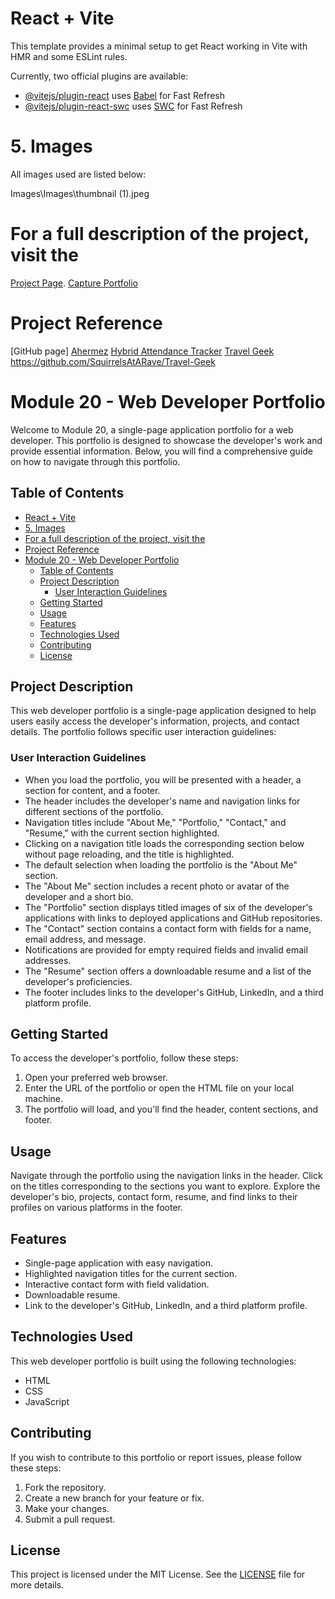 # React + Vite

This template provides a minimal setup to get React working in Vite with HMR and some ESLint rules.

Currently, two official plugins are available:

- [@vitejs/plugin-react](https://github.com/vitejs/vite-plugin-react/blob/main/packages/plugin-react/README.md) uses [Babel](https://babeljs.io/) for Fast Refresh
- [@vitejs/plugin-react-swc](https://github.com/vitejs/vite-plugin-react-swc) uses [SWC](https://swc.rs/) for Fast Refresh


# 5. Images
All images used are listed below:

Images\Images\thumbnail (1).jpeg

# For a full description of the project, visit the
[Project Page](https://github.cgitom/ahermez/Portfolio/tree/0bade8dd2865399ffae1a5b0348708b7162adc71).
[Capture Portfolio](https://github.com/ahermez/Portfolio/assets/131738383/bac01dc7-7e5a-4dbf-b5ca-fdaa27ebaeab)

# Project Reference
[GitHub page] <a href="https://github.com/ahermez/hybrid-tracker-project-1.git">Ahermez</a>
<a href="https://ahermez.github.io/hybrid-tracker-project-1/">Hybrid Attendance Tracker</a>
<a href="https://travelgeekalicia-bd545f74fdfc.herokuapp.com/">Travel Geek</a>
<https://github.com/SquirrelsAtARave/Travel-Geek>


# Module 20 - Web Developer Portfolio

Welcome to Module 20, a single-page application portfolio for a web developer. This portfolio is designed to showcase the developer's work and provide essential information. Below, you will find a comprehensive guide on how to navigate through this portfolio.

## Table of Contents
- [React + Vite](#react--vite)
- [5. Images](#5-images)
- [For a full description of the project, visit the](#for-a-full-description-of-the-project-visit-the)
- [Project Reference](#project-reference)
- [Module 20 - Web Developer Portfolio](#module-20---web-developer-portfolio)
  - [Table of Contents](#table-of-contents)
  - [Project Description](#project-description)
    - [User Interaction Guidelines](#user-interaction-guidelines)
  - [Getting Started](#getting-started)
  - [Usage](#usage)
  - [Features](#features)
  - [Technologies Used](#technologies-used)
  - [Contributing](#contributing)
  - [License](#license)

## Project Description

This web developer portfolio is a single-page application designed to help users easily access the developer's information, projects, and contact details. The portfolio follows specific user interaction guidelines:

### User Interaction Guidelines
- When you load the portfolio, you will be presented with a header, a section for content, and a footer.
- The header includes the developer's name and navigation links for different sections of the portfolio.
- Navigation titles include "About Me," "Portfolio," "Contact," and "Resume," with the current section highlighted.
- Clicking on a navigation title loads the corresponding section below without page reloading, and the title is highlighted.
- The default selection when loading the portfolio is the "About Me" section.
- The "About Me" section includes a recent photo or avatar of the developer and a short bio.
- The "Portfolio" section displays titled images of six of the developer's applications with links to deployed applications and GitHub repositories.
- The "Contact" section contains a contact form with fields for a name, email address, and message.
- Notifications are provided for empty required fields and invalid email addresses.
- The "Resume" section offers a downloadable resume and a list of the developer's proficiencies.
- The footer includes links to the developer's GitHub, LinkedIn, and a third platform profile.

## Getting Started

To access the developer's portfolio, follow these steps:

1. Open your preferred web browser.
2. Enter the URL of the portfolio or open the HTML file on your local machine.
3. The portfolio will load, and you'll find the header, content sections, and footer.

## Usage

Navigate through the portfolio using the navigation links in the header. Click on the titles corresponding to the sections you want to explore. Explore the developer's bio, projects, contact form, resume, and find links to their profiles on various platforms in the footer.

## Features

- Single-page application with easy navigation.
- Highlighted navigation titles for the current section.
- Interactive contact form with field validation.
- Downloadable resume.
- Link to the developer's GitHub, LinkedIn, and a third platform profile.

## Technologies Used

This web developer portfolio is built using the following technologies:

- HTML
- CSS
- JavaScript

## Contributing

If you wish to contribute to this portfolio or report issues, please follow these steps:

1. Fork the repository.
2. Create a new branch for your feature or fix.
3. Make your changes.
4. Submit a pull request.

## License

This project is licensed under the MIT License. See the [LICENSE](LICENSE) file for more details.